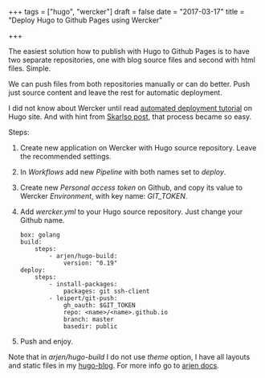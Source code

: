 +++
tags = ["hugo", "wercker"]
draft = false
date = "2017-03-17"
title = "Deploy Hugo to Github Pages using Wercker"

+++

The easiest solution how to publish with Hugo to Github Pages is to have two separate repositories, one with blog source files and second with html files. Simple.

We can push files from both repositories manually or can do better. Push just source content and leave the rest for automatic deployment.
<!--more-->
I did not know about Wercker until read [automated deployment tutorial](https://gohugo.io/tutorials/automated-deployments/) on Hugo site. And with hint from [Skarlso post](http://skarlso.github.io/2016/02/10/hugo-autodeploy-with-wercker/), that process became so easy.

Steps:

1. Create new application on Wercker with Hugo source repository. Leave the recommended settings.
2. In *Workflows* add new *Pipeline* with both names set to *deploy*.
3. Create new *Personal access token* on Github, and copy its value to Wercker *Environment*, with key name: *GIT_TOKEN*.
4. Add *wercker.yml* to your Hugo source repository. Just change your Github name.

    ```
    box: golang
    build:
        steps:
            - arjen/hugo-build:
                version: "0.19"
    deploy:
        steps:
            - install-packages:
                packages: git ssh-client
            - leipert/git-push:
                gh_oauth: $GIT_TOKEN
                repo: <name>/<name>.github.io
                branch: master
                basedir: public

    ```

5. Push and enjoy.

Note that in *arjen/hugo-build* I do not use *theme* option, I have all layouts and static files in my [hugo-blog](https://github.com/pbedn/hugo-blog). For more info go to [arjen docs](https://github.com/ArjenSchwarz/wercker-step-hugo-build).
